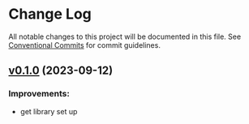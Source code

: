 # Change Log

All notable changes to this project will be documented in this file.
See [Conventional Commits](Https://conventionalcommits.org) for commit guidelines.

<!-- changelog -->

## [v0.1.0](https://github.com/ash-project/ash_appsignal/compare/v0.1.0...v0.1.0) (2023-09-12)




### Improvements:

* get library set up
